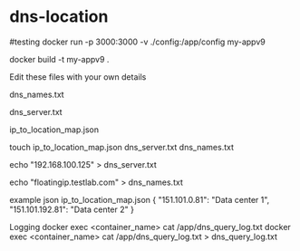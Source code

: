 # dns-location


#testing docker run -p 3000:3000 -v ./config:/app/config my-appv9

docker build -t my-appv9 .

Edit these files with your own details

dns_names.txt

dns_server.txt

ip_to_location_map.json

touch ip_to_location_map.json dns_server.txt dns_names.txt

echo "192.168.100.125" > dns_server.txt

echo "floatingip.testlab.com" > dns_names.txt

example json ip_to_location_map.json
{
  "151.101.0.81": "Data center 1",
  "151.101.192.81": "Data center 2"
}

Logging
docker exec <container_name> cat /app/dns_query_log.txt
docker exec <container_name> cat /app/dns_query_log.txt > dns_query_log.txt
